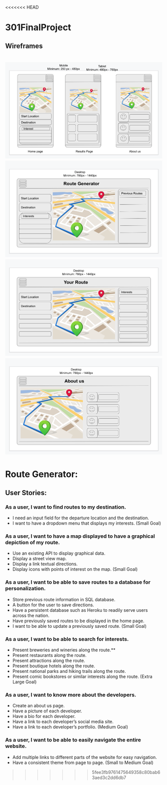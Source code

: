 <<<<<<< HEAD
# 301FinalProject


## Wireframes

![Wireframe1](assets/Mobileviews.png)
![Wireframe2](assets/Homepage.png)
![Wireframe3](assets/Results.png)
![Wireframe4](assets/AboutUs.png)
=======
# Route Generator:

## User Stories:

### **As a user, I want to find routes to my destination.**
  - I need an input field for the departure location and the destination.
  - I want to have a dropdown menu that displays my interests.
(Small Goal)

### **As a user, I want to have a map displayed to have a graphical depiction of my route.**  
  - Use an existing API to display graphical data.
  - Display a street view map.
  - Display a link textual directions.
  -	Display icons with points of interest on the map.
(Small Goal)

### **As a user, I want to be able to save routes to a database for personalization.**
  -	Store previous route information in SQL database.
  - A button for the user to save directions.
  -	Have a persistent database such as Heroku to readily serve users across the nation.
  -	Have previously saved routes to be displayed in the home page.
  -	I want to be able to update a previously saved route.
(Small Goal)

###	**As a user, I want to be able to search for interests.** 
  -	Present breweries and wineries along the route.**
  -	Present restaurants along the route.
  -	Present attractions along the route.  
  -	Present boutique hotels along the route.
  -	Present national parks and hiking trails along the route.
  -	Present comic bookstores or similar interests along the route.
(Extra Large Goal)

###	**As a user, I want to know more about the developers.**
  -	Create an about us page.
  -	Have a picture of each developer.
  -	Have a bio for each developer.
  -	Have a link to each developer’s social media site.
  -	Have a link to each developer’s portfolio.
(Medium Goal)

###	**As a user, I want to be able to easily navigate the entire website.**

  -	Add multiple links to different parts of the website for easy navigation.
  -	Have a consistent theme from page to page.
(Small to Medium Goal)
>>>>>>> 5fee3fb9761475649358c80bab63aed3c2dd6db7
